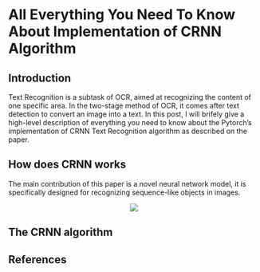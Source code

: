 # All Everything You Need To Know About Implementation of CRNN Algorithm

## Introduction
Text Recognition is a subtask of OCR, aimed at recognizing the content of one specific area. In the two-stage method of OCR, it comes after text detection to convert an image into a text. In this post, I will brifely give a high-level description of everything you need to know about the Pytorch’s implementation of CRNN Text Recognition algorithm as described on the paper.
## How does CRNN works

The main contribution of this paper is a novel neural network model, it is specifically designed for recognizing sequence-like objects in images.

<p align="center">
    <image src="images/network_architecture.png">
</p>

## The CRNN algorithm

## References